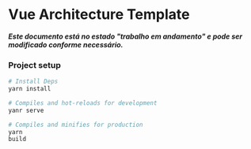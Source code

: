 # Vue Architecture Template

***Este documento está no estado "trabalho em andamento" e pode ser modificado conforme necessário.***

### Project setup

```sh
# Install Deps
yarn install

# Compiles and hot-reloads for development
yanr serve

# Compiles and minifies for production
yarn
build
```

